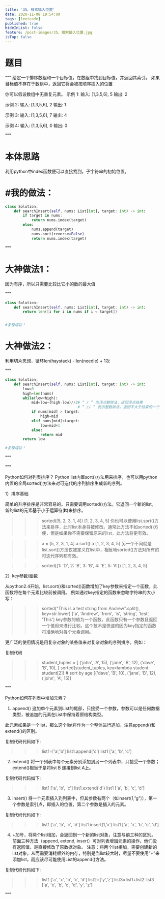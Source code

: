 ```yaml
---
title: '35、搜索插入位置'
date: 2020-11-08 19:54:00
tags: [leetcode]
published: true
hideInList: false
feature: /post-images/35、搜索插入位置.jpg
isTop: false
---
```



# 题目

"""
给定一个排序数组和一个目标值，在数组中找到目标值，并返回其索引。
如果目标值不存在于数组中，返回它将会被按顺序插入的位置

你可以假设数组中无重复元素。
示例 1:
输入: [1,3,5,6], 5
输出: 2

示例 2:
输入: [1,3,5,6], 2
输出: 1

示例 3:
输入: [1,3,5,6], 7
输出: 4

示例 4:
输入: [1,3,5,6], 0
输出: 0

"""

# 本体思路



利用python中index函数便可以直接找到，子字符串的初始位置。


# #我的做法：

```python
class Solution:
    def searchInsert(self, nums: List[int], target: int) -> int:
        if target in nums:
            return nums.index(target)
        else:
            nums.append(target)
            nums.sort(reverse=False)
            return nums.index(target)


```



"""

# 大神做法1：

因为有序，所以只需要比较比它小的数的最大值

"""

```python
class Solution:
    def searchInsert(self, nums: List[int], target: int) -> int:
        return len([i for i in nums if i < target])


#复现成功！
```



# 大神做法2：

利用切片思想，循环len(haystack) - len(needle) + 1次

"""

```python
class Solution:
    def searchInsert(self, nums: List[int], target: int) -> int:
        low=0
        high=len(nums)
        while(low<high):
            mid=low+(high-low)//2# “ / ” 为浮点数除法，返回浮点结果
                                 # “ // ” 表示整数除法，返回不大于结果的一个最大整数
            if nums[mid] > target:
                high=mid
            elif nums[mid]<target:
                low=mid+1
            else:
                return mid
        return low

#复现成功！
```

"""







"""

Python如何对列表排序？
Python list内置sort()方法用来排序，也可以用python内置的全局sorted()方法来对可迭代的序列排序生成新的序列。

1）排序基础

简单的升序排序是非常容易的。只需要调用sorted()方法。它返回一个新的list，新的list的元素基于小于运算符(__lt__)来排序。

>>> sorted([5, 2, 3, 1, 4])
[1, 2, 3, 4, 5]
你也可以使用list.sort()方法来排序，此时list本身将被修改。通常此方法不如sorted()方便，但是如果你不需要保留原来的list，此方法将更有效。

>>> a = [5, 2, 3, 1, 4]
>>> a.sort()
>>> a
[1, 2, 3, 4, 5]
另一个不同就是list.sort()方法仅被定义在list中，相反地sorted()方法对所有的可迭代序列都有效。

>>> sorted({1: 'D', 2: 'B', 3: 'B', 4: 'E', 5: 'A'})
[1, 2, 3, 4, 5]

2）key参数/函数

从python2.4开始，list.sort()和sorted()函数增加了key参数来指定一个函数，此函数将在每个元素比较前被调用。 例如通过key指定的函数来忽略字符串的大小写：

>>> sorted("This is a test string from Andrew".split(), key=str.lower)
['a', 'Andrew', 'from', 'is', 'string', 'test', 'This']
key参数的值为一个函数，此函数只有一个参数且返回一个值用来进行比较。这个技术是快速的因为key指定的函数将准确地对每个元素调用。

更广泛的使用情况是用复杂对象的某些值来对复杂对象的序列排序，例如：

复制代码
>>> student_tuples = [
        ('john', 'A', 15),
        ('jane', 'B', 12),
        ('dave', 'B', 10),
]
>>> sorted(student_tuples, key=lambda student: student[2])   # sort by age
[('dave', 'B', 10), ('jane', 'B', 12), ('john', 'A', 15)]

"""

Python如何在列表中增加元素？

1. append() 追加单个元素到List的尾部，只接受一个参数，参数可以是任何数据类型，被追加的元素在List中保持着原结构类型。

此元素如果是一个list，那么这个list将作为一个整体进行追加，注意append()和extend()的区别。

复制代码代码如下:

>>> list1=['a','b']
>>> list1.append('c')
>>> list1
['a', 'b', 'c']


2. extend() 将一个列表中每个元素分别添加到另一个列表中，只接受一个参数；extend()相当于是将list B 连接到list A上。

复制代码代码如下:

>>> list1
['a', 'b', 'c']
>>> list1.extend('d')
>>> list1
['a', 'b', 'c', 'd']


3. insert() 将一个元素插入到列表中，但其参数有两个（如insert(1,”g”)），第一个参数是索引点，即插入的位置，第二个参数是插入的元素。

复制代码代码如下:

>>> list1
['a', 'b', 'c', 'd']
>>> list1.insert(1,'x')
>>> list1
['a', 'x', 'b', 'c', 'd']

4. +加号，将两个list相加，会返回到一个新的list对象，注意与前三种的区别。前面三种方法（append, extend, insert）可对列表增加元素的操作，他们没有返回值，是直接修改了原数据对象。 注意：将两个list相加，需要创建新的list对象，从而需要消耗额外的内存，特别是当list较大时，尽量不要使用“+”来添加list，而应该尽可能使用List的append()方法。

复制代码代码如下:

>>> list1
['a', 'x', 'b', 'c', 'd']
>>> list2=['y','z']
>>> list3=list1+list2
>>> list3
['a', 'x', 'b', 'c', 'd', 'y', 'z']


"""